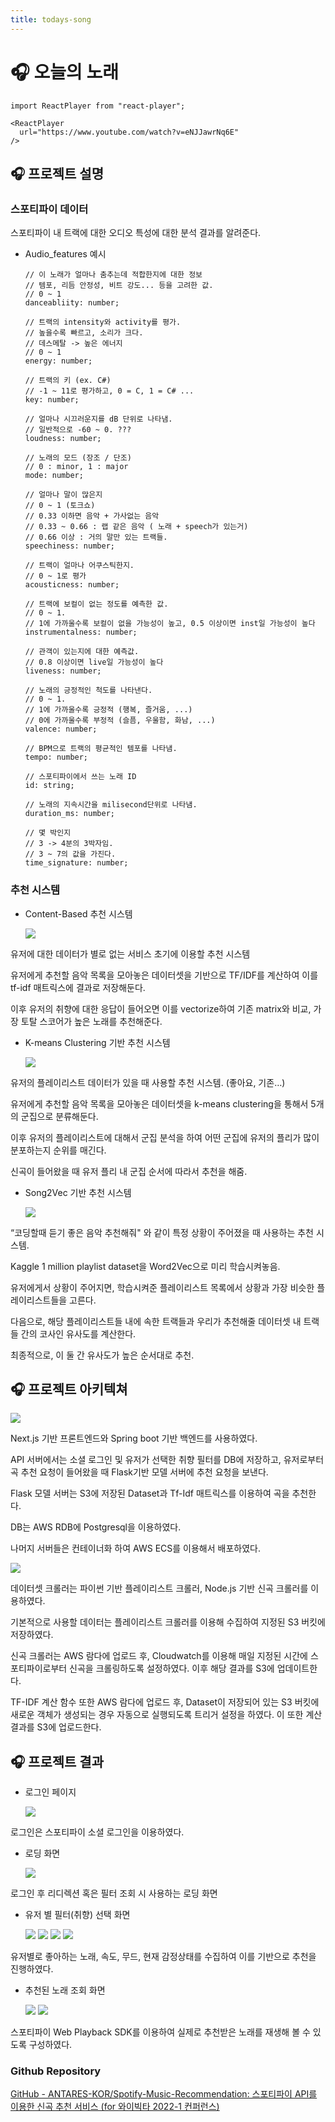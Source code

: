 ```yaml
---
title: todays-song
---
```


# 🎧 오늘의 노래

```mdx-code-block
import ReactPlayer from "react-player";

<ReactPlayer
  url="https://www.youtube.com/watch?v=eNJJawrNq6E"
/>
```

## 🎧 프로젝트 설명

### 스포티파이 데이터

스포티파이 내 트랙에 대한 오디오 특성에 대한 분석 결과를 알려준다.

- Audio_features 예시

  ```tsx
  // 이 노래가 얼마나 춤추는데 적합한지에 대한 정보
  // 템포, 리듬 안정성, 비트 강도... 등을 고려한 값.
  // 0 ~ 1
  danceabliity: number;

  // 트랙의 intensity와 activity를 평가.
  // 높을수록 빠르고, 소리가 크다.
  // 데스메탈 -> 높은 에너지
  // 0 ~ 1
  energy: number;

  // 트랙의 키 (ex. C#)
  // -1 ~ 11로 평가하고, 0 = C, 1 = C# ...
  key: number;

  // 얼마나 시끄러운지를 dB 단위로 나타냄.
  // 일반적으로 -60 ~ 0. ???
  loudness: number;

  // 노래의 모드 (장조 / 단조)
  // 0 : minor, 1 : major
  mode: number;

  // 얼마나 말이 많은지
  // 0 ~ 1 (토크쇼)
  // 0.33 이하면 음악 + 가사없는 음악
  // 0.33 ~ 0.66 : 랩 같은 음악 ( 노래 + speech가 있는거)
  // 0.66 이상 : 거의 말만 있는 트랙들.
  speechiness: number;

  // 트랙이 얼마나 어쿠스틱한지.
  // 0 ~ 1로 평가
  acousticness: number;

  // 트랙에 보컬이 없는 정도를 예측한 값.
  // 0 ~ 1.
  // 1에 가까울수록 보컬이 없을 가능성이 높고, 0.5 이상이면 inst일 가능성이 높다
  instrumentalness: number;

  // 관객이 있는지에 대한 예측값.
  // 0.8 이상이면 live일 가능성이 높다
  liveness: number;

  // 노래의 긍정적인 척도를 나타낸다.
  // 0 ~ 1.
  // 1에 가까울수록 긍정적 (행복, 즐거움, ...)
  // 0에 가까울수록 부정적 (슬픔, 우울함, 화남, ...)
  valence: number;

  // BPM으로 트랙의 평균적인 템포를 나타냄.
  tempo: number;

  // 스포티파이에서 쓰는 노래 ID
  id: string;

  // 노래의 지속시간을 milisecond단위로 나타냄.
  duration_ms: number;

  // 몇 박인지
  // 3 -> 4분의 3박자임.
  // 3 ~ 7의 값을 가진다.
  time_signature: number;
  ```

### 추천 시스템

- Content-Based 추천 시스템

  ![](./assets/todays-song/1.png)

유저에 대한 데이터가 별로 없는 서비스 초기에 이용할 추천 시스템

유저에게 추천할 음악 목록을 모아놓은 데이터셋을 기반으로 TF/IDF를 계산하여 이를 tf-idf 매트릭스에 결과로 저장해둔다.

이후 유저의 취향에 대한 응답이 들어오면 이를 vectorize하여 기존 matrix와 비교, 가장 토탈 스코어가 높은 노래를 추천해준다.

- K-means Clustering 기반 추천 시스템

  ![](./assets/todays-song/2.png)

유저의 플레이리스트 데이터가 있을 때 사용할 추천 시스템. (좋아요, 기존…)

유저에게 추천할 음악 목록을 모아놓은 데이터셋을 k-means clustering을 통해서 5개의 군집으로 분류해둔다.

이후 유저의 플레이리스트에 대해서 군집 분석을 하여 어떤 군집에 유저의 플리가 많이 분포하는지 순위를 매긴다.

신곡이 들어왔을 때 유저 플리 내 군집 순서에 따라서 추천을 해줌.

- Song2Vec 기반 추천 시스템

  ![](./assets/todays-song/3.png)

“코딩할때 듣기 좋은 음악 추천해줘" 와 같이 특정 상황이 주어졌을 때 사용하는 추천 시스템.

Kaggle 1 million playlist dataset을 Word2Vec으로 미리 학습시켜놓음.

유저에게서 상황이 주어지면, 학습시켜준 플레이리스트 목록에서 상황과 가장 비슷한 플레이리스트들을 고른다.

다음으로, 해당 플레이리스트들 내에 속한 트랙들과 우리가 추천해줄 데이터셋 내 트랙들 간의 코사인 유사도를 계산한다.

최종적으로, 이 둘 간 유사도가 높은 순서대로 추천.

## 🎧 프로젝트 아키텍쳐

![](./assets/todays-song/4.png)

Next.js 기반 프론트엔드와 Spring boot 기반 백엔드를 사용하였다.

API 서버에서는 소셜 로그인 및 유저가 선택한 취향 필터를 DB에 저장하고, 유저로부터 곡 추천 요청이 들어왔을 때 Flask기반 모델 서버에 추천 요청을 보낸다.

Flask 모델 서버는 S3에 저장된 Dataset과 Tf-Idf 매트릭스를 이용하여 곡을 추천한다.

DB는 AWS RDB에 Postgresql을 이용하였다.

나머지 서버들은 컨테이너화 하여 AWS ECS를 이용해서 배포하였다.

![](./assets/todays-song/5.png)

데이터셋 크롤러는 파이썬 기반 플레이리스트 크롤러, Node.js 기반 신곡 크롤러를 이용하였다.

기본적으로 사용할 데이터는 플레이리스트 크롤러를 이용해 수집하여 지정된 S3 버킷에 저장하였다.

신곡 크롤러는 AWS 람다에 업로드 후, Cloudwatch를 이용해 매일 지정된 시간에 스포티파이로부터 신곡을 크롤링하도록 설정하였다. 이후 해당 결과를 S3에 업데이트한다.

TF-IDF 계산 함수 또한 AWS 람다에 업로드 후, Dataset이 저장되어 있는 S3 버킷에 새로운 객체가 생성되는 경우 자동으로 실행되도록 트리거 설정을 하였다. 이 또한 계산 결과를 S3에 업로드한다.

## 🎧 프로젝트 결과

- 로그인 페이지

  ![](./assets/todays-song/6.png)

로그인은 스포티파이 소셜 로그인을 이용하였다.

- 로딩 화면

  ![](./assets/todays-song/7.png)

로그인 후 리디렉션 혹은 필터 조회 시 사용하는 로딩 화면

- 유저 별 필터(취향) 선택 화면

  ![](./assets/todays-song/8.png)
  ![](./assets/todays-song/9.png)
  ![](./assets/todays-song/10.png)
  ![](./assets/todays-song/11.png)

유저별로 좋아하는 노래, 속도, 무드, 현재 감정상태를 수집하여 이를 기반으로 추천을 진행하였다.

- 추천된 노래 조회 화면

  ![](./assets/todays-song/12.png)
  ![](./assets/todays-song/13.png)

스포티파이 Web Playback SDK를 이용하여 실제로 추천받은 노래를 재생해 볼 수 있도록 구성하였다.

### Github Repository

[GitHub - ANTARES-KOR/Spotify-Music-Recommendation: 스포티파이 API를 이용한 신곡 추천 서비스 (for 와이빅타 2022-1 컨퍼런스)](https://github.com/ANTARES-KOR/Spotify-Music-Recommendation)
